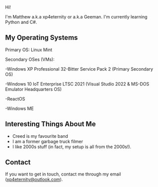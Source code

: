 Hi!

I'm Matthew a.k.a xp4eternity or a.k.a Geeman. I'm currently learning Python and C#.


My Operating Systems
-------------------------------------------------------------------------
Primary OS: Linux Mint

Secondary OSes (VMs):

  -Windows XP Professional 32-Bitter Service Pack 2 (Primary Secondary OS)
  
  -Windows 10 IoT Enterprise LTSC 2021 (Visual Studio 2022 & MS-DOS Emulator Headquarters OS)
  
  -ReactOS
  
  -Windows ME
  
Interesting Things About Me
-----
  - Creed is my favourite band
  - I am a former garbage truck filmer
  - I like 2000s stuff (in fact, my setup is all from the 2000s!).

Contact
----
If you want to get in touch, contact me through my email (xp4eternity@outlook.com).
